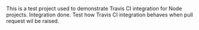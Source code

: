 This is a test project used to demonstrate Travis CI integration for Node projects.
Integration done.
Test how Travis CI integration behaves when pull request wil be raised.
